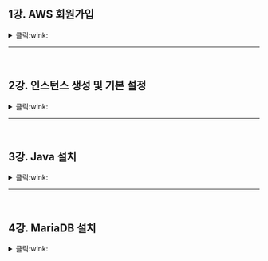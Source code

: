 ## 1강. AWS 회원가입

<details>
    <summary> 클릭:wink: </summary> 
<br>
  
* Sign up for AWS   

Root user email address : 본인 이메일   
AWS account name : 닉네임   
Verift address email 클릭   
본인이 입력한 이메일에 인증번호 확인 후 입력   
비밀번호 입력   
<br>

Personal - for your projectc 체크   
한국주소 영어로 입력(네이버에 한글 주소 영어로 검색)   
<br>

해외 결재까지 가능한 카드 등록   
카드 소유자 기재   
영수증을 받을 이메일 기재(가입 이메일과 동일해도 됨)   
<br>

핸드폰 인증 페이지   
인증번호 입력   
<br>

select a support plan : 가장 왼쪽 체크   
  
<br>
</details>

* * *
<br>

## 2강. 인스턴스 생성 및 기본 설정   

<details>
    <summary> 클릭:wink: </summary> 
<br>
  
* Lightsail 검색   

인스턴스 생성 클릭   
인스턴스 위치 : 서울 로 설정   
인스턴스 이미지 선택 - 플랫폼 선택 : 리눅스/유닉스   
인스턴스 이미지 선택 - 청사진 선택 - OS전용, 아마존 리눅스2(추천)   
인스턴스 플랜 선택 -  10달러 (3개월 무료니까~)   
인스턴스 식별 - 본인이 설정하고 싶은 이름 설정   
인스턴스 만들기 클릭   
<br>

인스턴스 생성 후 Putty와 같은 ssh Tool 등으로 접속   
하지만 생성된 인스턴스 우측 상단 오렌지 상자 클릭하여 바로 접속 가능   
```
접속 시 update 하라는 말과 함께 명령어 출력, 이에 맞게 update 실시
#sudo yum update   
#y   

Complete! 되면   
#hostname   
[hostname 이름 변경] #sudo hostnamectl set -hostname 원하는이름   
[변경된 hostname 확인 목적] #hostname   
해당 터미널 리부팅하면 'user@변경된 이름' 확인 가능
```
<br>   

```
[서버시간 확인] #date   
위 내용 확인 결과 현재 '서울'시간과 다름
[시간 맞추기] #sudo timedatectl set timezone Asia/Seoul
[정상적으로 시간 나오는 것 확인 목적] #date  
```

여기까지 AWS 인스턴스 생성 및 Lightsail 기본 세팅 완료   
고정아이피는 데이터베이스 연결 시 함께 할 예정   

<br>
</details>

* * *
<br>

## 3강. Java 설치   

<details>
    <summary> 클릭:wink: </summary> 
<br>
  
(2강에서 생성한 인스턴스 터미널에서 실습 중)
<br>

```
** Java 설치 **

[list에서 다운받을 수 있는 항목들 확인] #yum list
[list에서 'java 11' 포함된 것 찾기] #yum list | grep java-11
출력된 항목 중 'headless' 포함된 것 설치
headless는 GUI 관련된 것이 포함되지 않은 것
서버에서 기동시 인터페이스가 필요없으므로 headless 다운 받으면 됨
[java11 설치] #sudo yum install java-11-amazon-corretto-headless
#y

Complete! 되면 잘 설치됬는지 확인
[지금까지 내용 지우기]#clear
#java -version
#javac -version
```
```
** Java 파일 만들기 **

[현재 디렉토리 확인(print working directory)] #pwd
[디렉토리 만들기] #mkdir 원하는 폴더이름
[list 확인하여 방금 만든 폴더 확인] #ls
(이제 원하는 폴더이름을 'ssum'이라 하겠음)

#cd ssum
[java 파일 만들기] #vi Hello.java
Hello.java 열리면 i(insert) 입력 후 코드 입력
```
```java
public class Hello {
  public static void main(String[] args) {
    System.out.pringln("Hello World");
  }
}
```
```
Hello.java 입력이 끝나면
[입력 내용 저장하고 command line으로 나가기] esc → :wq  → enter

#clear
[Hello.java 확인 가능] #ls
[현재 경로 확인] #pwd
[파일이 있는 디렉토리 가서 java 파일 컴파일하기] #javac Hello.java

#ls
Hello.class 확인

#java Hello
Hello World 출력
``` 

Java 설치 후 컴파일하여 정상적으로 설치되어 작동하는 것 확인

<br>
</details>

* * *
<br>

## 4강. MariaDB 설치   

<details>
    <summary> 클릭:wink: </summary> 
<br>
    
(2강에서 생성한 인스턴스 터미널에서 실습 중)
(3강에서 java 설치 및 컴파일 테스트 완료)
<br>

```
[list에서 mariadb 확인] #yum list | grep mariadb
출력 결과 mariadb5 ver.5보다 더 상위 버전 mariadb 필요
  
yum ~ 통해서 다운로드 가능하지만 yum 에서 설정이 필요함
편하게 다운받기 위해 아마존 패키지 활용하여 상위 버전 mariadb 설치
[다운받을 수 있는 패키지 확인] #amazon-linux-extras
#amazon-linux-extras | grep mariadb
#sudo amazon-linux-extras install mariadb10.5
#y
#clear
```
```
[설치확인] #mariadb -V
          #mysql -V
[초기 패스워드 설정] #
```
  
<br>
</details>

